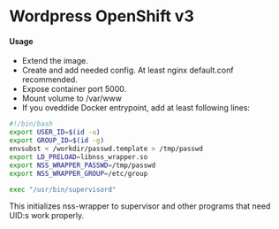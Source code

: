 # Wordpress OpenShift v3

#### Usage
- Extend the image.
- Create and add needed config. At least nginx default.conf recommended.
- Expose container port 5000.
- Mount volume to /var/www
- If you oveddide Docker entrypoint, add at least following lines:
```bash
#!/bin/bash
export USER_ID=$(id -u)
export GROUP_ID=$(id -g)
envsubst < /workdir/passwd.template > /tmp/passwd
export LD_PRELOAD=libnss_wrapper.so
export NSS_WRAPPER_PASSWD=/tmp/passwd
export NSS_WRAPPER_GROUP=/etc/group

exec "/usr/bin/supervisord"
```
This initializes nss-wrapper to supervisor and other programs that need UID:s work properly.
